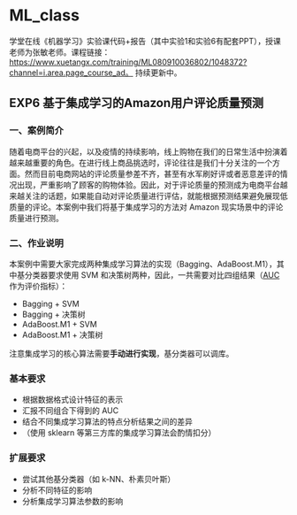 # ML_class
学堂在线《机器学习》实验课代码+报告（其中实验1和实验6有配套PPT），授课老师为张敏老师。课程链接：https://www.xuetangx.com/training/ML080910036802/1048372?channel=i.area.page_course_ad。
持续更新中。
## EXP6 基于集成学习的Amazon用户评论质量预测
### 一、案例简介

随着电商平台的兴起，以及疫情的持续影响，线上购物在我们的日常生活中扮演着越来越重要的角色。在进行线上商品挑选时，评论往往是我们十分关注的一个方面。然而目前电商网站的评论质量参差不齐，甚至有水军刷好评或者恶意差评的情况出现，严重影响了顾客的购物体验。因此，对于评论质量的预测成为电商平台越来越关注的话题，如果能自动对评论质量进行评估，就能根据预测结果避免展现低质量的评论。本案例中我们将基于集成学习的方法对 Amazon 现实场景中的评论质量进行预测。

### 二、作业说明

本案例中需要大家完成两种集成学习算法的实现（Bagging、AdaBoost.M1），其中基分类器要求使用 SVM 和决策树两种，因此，一共需要对比四组结果（[AUC](https://scikit-learn.org/stable/modules/model_evaluation.html#roc-metrics) 作为评价指标）：

* Bagging + SVM
* Bagging + 决策树
* AdaBoost.M1 + SVM
* AdaBoost.M1 + 决策树

注意集成学习的核心算法需要**手动进行实现**，基分类器可以调库。

### 基本要求
* 根据数据格式设计特征的表示
* 汇报不同组合下得到的 AUC
* 结合不同集成学习算法的特点分析结果之间的差异
* （使用 sklearn 等第三方库的集成学习算法会酌情扣分）

### 扩展要求
* 尝试其他基分类器（如 k-NN、朴素贝叶斯）
* 分析不同特征的影响
* 分析集成学习算法参数的影响

